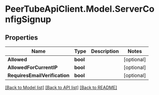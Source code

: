 # PeerTubeApiClient.Model.ServerConfigSignup

## Properties

Name | Type | Description | Notes
------------ | ------------- | ------------- | -------------
**Allowed** | **bool** |  | [optional] 
**AllowedForCurrentIP** | **bool** |  | [optional] 
**RequiresEmailVerification** | **bool** |  | [optional] 

[[Back to Model list]](../README.md#documentation-for-models) [[Back to API list]](../README.md#documentation-for-api-endpoints) [[Back to README]](../README.md)

